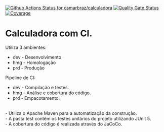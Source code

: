 [![Github Actions Status for osmarbraz/calculadora](https://github.com/osmarbraz/calculadora5/workflows/Integra%C3%A7%C3%A3o%20continua%20de%20Java%20com%20Maven/badge.svg)](https://github.com/osmarbraz/calculadora5/actions) 
[![Quality Gate Status](https://sonarcloud.io/api/project_badges/measure?project=osmarbraz_calculadora5&metric=alert_status)](https://sonarcloud.io/summary/new_code?id=osmarbraz_calculadora5)
[![Coverage](https://sonarcloud.io/api/project_badges/measure?project=osmarbraz_calculadora5&metric=coverage)](https://sonarcloud.io/component_measures?id=osmarbraz_calculadora5&metric=coverage)

# Calculadora com CI.

Utiliza 3 ambientes:
- dev - Desenvolvimento
- hmg - Homologação
- prd - Produção

Pipeline de CI:
- dev - Compilação e testes.
- hmg - Análise e cobertura do código.
- prd - Empacotamento.

<br>
- Utiliza o Apache Maven para a automatização da construção.<br>
- A pasta test contêm os testes unitários do projeto utilizando JUnit 5.<br>
- A cobertura do código é realizada através do JaCoCo.<br>